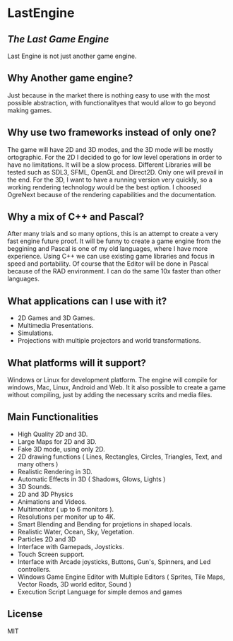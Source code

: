 # LastEngine
## _The Last Game Engine_

Last Engine is not just another game engine. 

## Why Another game engine?
Just because in the market there is nothing easy to use with the most possible abstraction, with functionalityes that would allow to go beyond making games.

## Why use two frameworks instead of only one?
The game will have 2D and 3D modes, and the 3D mode will be mostly ortographic.
For the 2D I decided to go for low level operations in order to have no limitations. It will be a slow process.
Different Libraries will be tested such as SDL3, SFML, OpenGL and Direct2D. Only one will prevail in the end.
For the 3D, I want to have a running version very quickly, so a working rendering technology would be the best option.
I choosed OgreNext because of the rendering capabilities and the documentation.

## Why a mix of C++ and Pascal?
After many trials and so many options, this is an attempt to create a very fast engine future proof.
It will be funny to create a game engine from the beggining and Pascal is one of my old languages, where I have more experience.
Using C++ we can use existing game libraries and focus in speed and portability.
Of course that the Editor will be done in Pascal because of the RAD environment. I can do the same 10x faster than other languages.

## What applications can I use with it?
- 2D Games and 3D Games.
- Multimedia Presentations.
- Simulations.
- Projections with multiple projectors and world transformations.

## What platforms will it support?
Windows or Linux for development platform.
The engine will compile for windows, Mac, Linux, Android and Web.
It it also possible to create a game without compiling, just by adding the necessary scrits and media files.

## Main Functionalities
- High Quality 2D and 3D.
- Large Maps for 2D and 3D.
- Fake 3D mode, using only 2D.
- 2D drawing functions ( Lines, Rectangles, Circles, Triangles, Text, and many others )
- Realistic Rendering in 3D.
- Automatic Effects in 3D ( Shadows, Glows, Lights )
- 3D Sounds.
- 2D and 3D Physics
- Animations and Videos.
- Multimonitor ( up to 6 monitors ).
- Resolutions per monitor up to 4K.
- Smart Blending and Bending for projetions in shaped locals.
- Realistic Water, Ocean, Sky, Vegetation.
- Particles 2D and 3D
- Interface with Gamepads, Joysticks.
- Touch Screen support.
- Interface with Arcade joysticks, Buttons, Gun's, Spinners, and Led controllers.
- Windows Game Engine Editor with Multiple Editors ( Sprites, Tile Maps, Vector Roads, 3D world editor, Sound )
- Execution Script Language for simple demos and games


## License

MIT
